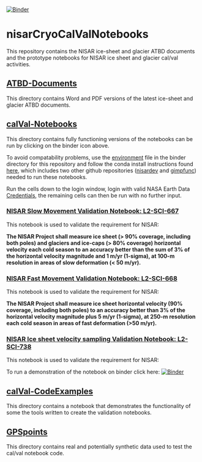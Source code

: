 [![Binder](https://gesis.mybinder.org/badge_logo.svg)](https://gesis.mybinder.org/v2/gh/fastice/nisarCryoCalValNotebooks.git/HEAD)
# nisarCryoCalValNotebooks
This repository contains the NISAR ice-sheet and glacier ATBD documents and the prototype notebooks for NISAR ice sheet and glacier cal/val activities. 

## [ATBD-Documents](https://github.com/fastice/nisarCryoCalValNotebooks/tree/main/ATBD-Documents)
This directory contains Word and PDF versions of the latest ice-sheet and glacier ATBD documents.

## [calVal-Notebooks](https://github.com/fastice/nisarCryoCalValNotebooks/tree/main/calVal-Notebooks)
This directory contains fully functioning versions of the notebooks can be run by clicking on the binder icon above.

To avoid compatability problems, use the [environment](https://github.com/fastice/nisarCryoCalValNotebooks/blob/main/binder/environment.yml) file in the binder directory for this repository and follow the conda install instructions found [here](https://github.com/fastice/GIMPNotebooks/blob/master/NSIDCLoginNotebook.ipynb), which includes two other github repositories ([nisardev](https://github.com/fastice/nisardev) and [gimpfunc](https://github.com/fastice/gimpfunc)) needed to run these notebooks. 

Run the cells down to the login window, login with valid NASA Earth Data [Credentials](https://urs.earthdata.nasa.gov), the remaining cells can then be run with no further input.  

### [NISAR Slow Movement Validation Notebook: L2-SCI-667](https://github.com/fastice/nisarCryoCalValNotebooks/blob/main/L2-SCI-667-SlowMotion.ipynb)
This notebook is used to validate the requirement for NISAR:

**The NISAR Project shall measure ice sheet (> 90% coverage, including both poles) and glaciers and ice-caps (> 80% coverage) horizontal velocity each cold season to an accuracy better than the sum of 3% of the horizontal velocity magnitude and 1 m/yr (1-sigma), at 100-m resolution in areas of slow deformation (< 50 m/yr).**

### [NISAR Fast Movement Validation Notebook: L2-SCI-668](https://github.com/fastice/nisarCryoCalValNotebooks/blob/main/calVal-Notebooks/L2-SCI-668-FastMotion.ipynb)
This notebook is used to validate the requirement for NISAR:

**The NISAR Project shall measure ice sheet horizontal velocity (90% coverage, including both poles) to an accuracy better than 3% of the horizontal velocity magnitude plus 5 m/yr (1-sigma), at 250-m resolution each cold season in areas of fast deformation (>50 m/yr).**

### [NISAR Ice sheet velocity sampling Validation Notebook: L2-SCI-738](https://github.com/fastice/nisarCryoCalValNotebooks/blob/main/calVal-Notebooks/L2-SCI-738-Sampling.ipynb)
This notebook is used to validate the requirement for NISAR:

To run a demonstration of the notebook on binder click here: [![Binder](https://gesis.mybinder.org/badge_logo.svg)](https://gesis.mybinder.org/v2/gh/fastice/nisarCryoCalValNotebooks.git/HEAD)

## [calVal-CodeExamples](https://github.com/fastice/nisarCryoCalValNotebooks/blob/main/nisarExamples.ipynb)

This directory contains a notebook that demonstrates the functionality of some the tools written to create the validation notebooks. 

## [GPSpoints](https://github.com/fastice/nisarCryoCalValNotebooks/tree/main/GPSpoints)
This directory contains real and potentially synthetic data used to test the cal/val notebook code.
